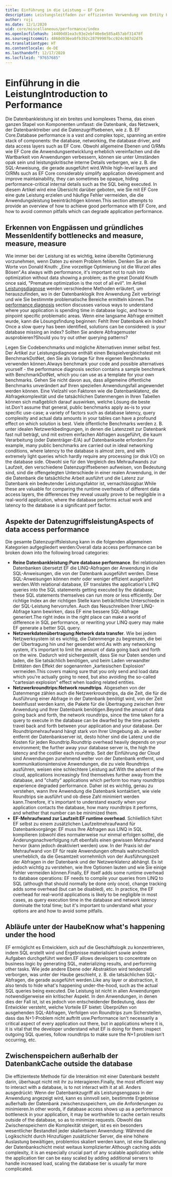 ```yaml
---
title: Einführung in die Leistung – EF Core
description: Leistungsleitfaden zur effizienten Verwendung von Entity Framework Core
author: roji
ms.date: 12/1/2020
uid: core/miscellaneous/performance/index
ms.openlocfilehash: 14400d81ea3c93e2ebf40e8e585a457abf31478f
ms.sourcegitcommit: 4860d036ea0fb392c28799907bcc924c987d2d7b
ms.translationtype: HT
ms.contentlocale: de-DE
ms.lasthandoff: 12/17/2020
ms.locfileid: "97657685"
---
```

# <a name="introduction-to-performance"></a><span data-ttu-id="01a88-103">Einführung in die Leistung</span><span class="sxs-lookup"><span data-stu-id="01a88-103">Introduction to Performance</span></span>

<span data-ttu-id="01a88-104">Die Datenbankleistung ist ein breites und komplexes Thema, das einen ganzen Stapel von Komponenten umfasst: die Datenbank, das Netzwerk, der Datenbanktreiber und die Datenzugriffsebenen, wie z. B. EF Core.</span><span class="sxs-lookup"><span data-stu-id="01a88-104">Database performance is a vast and complex topic, spanning an entire stack of components: the database, networking, the database driver, and data access layers such as EF Core.</span></span> <span data-ttu-id="01a88-105">Obwohl allgemeine Ebenen und O/RMs wie EF Core die Anwendungsentwicklung erheblich vereinfachen und die Wartbarkeit von Anwendungen verbessern, können sie unter Umständen opak sein und leistungskritische interne Details verbergen, wie z. B. die SQL-Anweisung, die gerade ausgeführt wird.</span><span class="sxs-lookup"><span data-stu-id="01a88-105">While high-level layers and O/RMs such as EF Core considerably simplify application development and improve maintainability, they can sometimes be opaque, hiding performance-critical internal details such as the SQL being executed.</span></span> <span data-ttu-id="01a88-106">In diesem Artikel wird eine Übersicht darüber geboten, wie Sie mit EF Core eine gute Leistung erzielen und häufige Fehler vermeiden, die die Anwendungsleistung beeinträchtigen können.</span><span class="sxs-lookup"><span data-stu-id="01a88-106">This section attempts to provide an overview of how to achieve good performance with EF Core, and how to avoid common pitfalls which can degrade application performance.</span></span>

## <a name="identify-bottlenecks-and-measure-measure-measure"></a><span data-ttu-id="01a88-107">Erkennen von Engpässen und gründliches Messen</span><span class="sxs-lookup"><span data-stu-id="01a88-107">Identify bottlenecks and measure, measure, measure</span></span>

<span data-ttu-id="01a88-108">Wie immer bei der Leistung ist es wichtig, keine übereilte Optimierung vorzunehmen, wenn Daten zu einem Problem fehlen. Denken Sie an die Worte von Donald Knuth: „Eine vorzeitige Optimierung ist die Wurzel alles Bösen“.</span><span class="sxs-lookup"><span data-stu-id="01a88-108">As always with performance, it's important not to rush into optimization without data showing a problem; as the great Donald Knuth once said, "Premature optimization is the root of all evil".</span></span> <span data-ttu-id="01a88-109">Im Artikel [Leistungsdiagnose](xref:core/performance/performance-diagnosis) werden verschiedene Methoden erläutert, um herauszufinden, wo in der Datenbanklogik Ihre Anwendung Zeit verbringt und wie Sie bestimmte problematische Bereiche ermitteln können.</span><span class="sxs-lookup"><span data-stu-id="01a88-109">The [performance diagnosis](xref:core/performance/performance-diagnosis) section discusses various ways to understand where your application is spending time in database logic, and how to pinpoint specific problematic areas.</span></span> <span data-ttu-id="01a88-110">Wenn eine langsame Abfrage ermittelt wurde, kann die Lösungsfindung beginnen: Fehlt Ihrer Datenbank ein Index?</span><span class="sxs-lookup"><span data-stu-id="01a88-110">Once a slow query has been identified, solutions can be considered: is your database missing an index?</span></span> <span data-ttu-id="01a88-111">Sollten Sie andere Abfragemuster ausprobieren?</span><span class="sxs-lookup"><span data-stu-id="01a88-111">Should you try out other querying patterns?</span></span>

<span data-ttu-id="01a88-112">Legen Sie Codebenchmarks und mögliche Alternativen immer selbst fest. Der Artikel zur Leistungsdiagnose enthält einen Beispielvergleichstest mit BenchmarkDotNet, den Sie als Vorlage für Ihre eigenen Benchmarks verwenden können.</span><span class="sxs-lookup"><span data-stu-id="01a88-112">Always benchmark your code and possible alternatives yourself - the performance diagnosis section contains a sample benchmark with BenchmarkDotNet, which you can use as a template for your own benchmarks.</span></span> <span data-ttu-id="01a88-113">Gehen Sie nicht davon aus, dass allgemeine öffentliche Benchmarks unverändert auf Ihren speziellen Anwendungsfall angewendet werden können. Eine Vielzahl von Faktoren wie die Datenbanklatenz, die Abfragekomplexität und die tatsächlichen Datenmengen in Ihren Tabellen können sich maßgeblich darauf auswirken, welche Lösung die beste ist.</span><span class="sxs-lookup"><span data-stu-id="01a88-113">Don't assume that general, public benchmarks apply as-is to your specific use-case; a variety of factors such as database latency, query complexity and actual data amounts in your tables can have a profound effect on which solution is best.</span></span> <span data-ttu-id="01a88-114">Viele öffentliche Benchmarks werden z. B. unter idealen Netzwerkbedingungen, in denen die Latenzzeit zur Datenbank fast null beträgt, und mit extrem einfachen Abfragen ausgeführt, die kaum Verarbeitung (oder Datenträger-E/A) auf Datenbankseite erfordern.</span><span class="sxs-lookup"><span data-stu-id="01a88-114">For example, many public benchmarks are carried out in ideal networking conditions, where latency to the database is almost zero, and with extremely light queries which hardly require any processing (or disk I/O) on the database side.</span></span> <span data-ttu-id="01a88-115">Obwohl sie für den Vergleich des Mehraufwands zur Laufzeit, den verschiedene Datenzugriffsebenen aufweisen, von Bedeutung sind, sind die offengelegten Unterschiede in einer realen Anwendung, in der die Datenbank die tatsächliche Arbeit ausführt und die Latenz zur Datenbank ein bedeutender Leistungsfaktor ist, vernachlässigbar.</span><span class="sxs-lookup"><span data-stu-id="01a88-115">While these are valuable for comparing the runtime overheads of different data access layers, the differences they reveal usually prove to be negligible in a real-world application, where the database performs actual work and latency to the database is a significant perf factor.</span></span>

## <a name="aspects-of-data-access-performance"></a><span data-ttu-id="01a88-116">Aspekte der Datenzugriffsleistung</span><span class="sxs-lookup"><span data-stu-id="01a88-116">Aspects of data access performance</span></span>

<span data-ttu-id="01a88-117">Die gesamte Datenzugriffsleistung kann in die folgenden allgemeinen Kategorien aufgegliedert werden:</span><span class="sxs-lookup"><span data-stu-id="01a88-117">Overall data access performance can be broken down into the following broad categories:</span></span>

* <span data-ttu-id="01a88-118">**Reine Datenbankleistung:**</span><span class="sxs-lookup"><span data-stu-id="01a88-118">**Pure database performance**.</span></span> <span data-ttu-id="01a88-119">Bei relationalen Datenbanken übersetzt EF die LINQ-Abfragen der Anwendung in die SQL-Anweisungen, die von der Datenbank ausgeführt werden. Diese SQL-Anweisungen können mehr oder weniger effizient ausgeführt werden.</span><span class="sxs-lookup"><span data-stu-id="01a88-119">With relational database, EF translates the application's LINQ queries into the SQL statements getting executed by the database; these SQL statements themselves can run more or less efficiently.</span></span> <span data-ttu-id="01a88-120">Der richtige Index an der richtigen Stelle kann beträchtliche Unterschiede in der SQL-Leistung hervorrufen. Auch das Neuschreiben Ihrer LINQ-Abfrage kann bewirken, dass EF eine bessere SQL-Abfrage generiert.</span><span class="sxs-lookup"><span data-stu-id="01a88-120">The right index in the right place can make a world of difference in SQL performance, or rewriting your LINQ query may make EF generate a better SQL query.</span></span>
* <span data-ttu-id="01a88-121">**Netzwerkdatenübertragung:**</span><span class="sxs-lookup"><span data-stu-id="01a88-121">**Network data transfer**.</span></span> <span data-ttu-id="01a88-122">Wie bei jedem Netzwerksystem ist es wichtig, die Datenmenge zu begrenzen, die bei der Übertragung hin und her gesendet wird.</span><span class="sxs-lookup"><span data-stu-id="01a88-122">As with any networking system, it's important to limit the amount of data going back and forth on the wire.</span></span> <span data-ttu-id="01a88-123">Dadurch wird sichergestellt, dass Sie nur Daten senden und laden, die Sie tatsächlich benötigen, und beim Laden verwandter Entitäten den Effekt der sogenannten „kartesischen Explosion“ vermeiden.</span><span class="sxs-lookup"><span data-stu-id="01a88-123">This covers making sure that you only send and load data which you're actually going to need, but also avoiding the so-called "cartesian explosion" effect when loading related entities.</span></span>
* <span data-ttu-id="01a88-124">**Netzwerkroundtrips:**</span><span class="sxs-lookup"><span data-stu-id="01a88-124">**Network roundtrips**.</span></span> <span data-ttu-id="01a88-125">Abgesehen von der Datenmenge zählen auch die Netzwerkroundtrips, da die Zeit, die für die Ausführung einer Abfrage in der Datenbank benötigt wird, von der Zeit beeinflusst werden kann, die Pakete für die Übertragung zwischen Ihrer Anwendung und Ihrer Datenbank benötigen.</span><span class="sxs-lookup"><span data-stu-id="01a88-125">Beyond the amount of data going back and forth, the network roundtrips, since the time taken for a query to execute in the database can be dwarfed by the time packets travel back and forth between your application and your database.</span></span> <span data-ttu-id="01a88-126">Der Roundtripmehraufwand hängt stark von Ihrer Umgebung ab. Je weiter entfernt der Datenbankserver ist, desto höher sind die Latenz und die Kosten für jeden Roundtrip.</span><span class="sxs-lookup"><span data-stu-id="01a88-126">Roundtrip overhead heavily depends on your environment; the further away your database server is, the high the latency and the costlier each roundtrip.</span></span> <span data-ttu-id="01a88-127">Seit der Einführung der Cloud sind Anwendungen zunehmend weiter von der Datenbank entfernt, und kommunikationsintensive Anwendungen, die zu viele Roundtrips ausführen, weisen eine schlechtere Leistung auf.</span><span class="sxs-lookup"><span data-stu-id="01a88-127">With the advent of the cloud, applications increasingly find themselves further away from the database, and "chatty" applications which perform too many roundtrips experience degraded performance.</span></span> <span data-ttu-id="01a88-128">Daher ist es wichtig, genau zu verstehen, wann Ihre Anwendung die Datenbank kontaktiert, wie viele Roundtrips sie ausführt und ob diese Zahl minimiert werden kann.</span><span class="sxs-lookup"><span data-stu-id="01a88-128">Therefore, it's important to understand exactly when your application contacts the database, how many roundtrips it performs, and whether that number can be minimized them.</span></span>
* <span data-ttu-id="01a88-129">**EF-Mehraufwand zur Laufzeit:**</span><span class="sxs-lookup"><span data-stu-id="01a88-129">**EF runtime overhead**.</span></span> <span data-ttu-id="01a88-130">Schließlich führt EF selbst zu einem zusätzlichen Laufzeitmehraufwand für Datenbankvorgänge: EF muss Ihre Abfragen aus LINQ in SQL kompilieren (obwohl dies normalerweise nur einmal erfolgen sollte), die Änderungsnachverfolgung ruft ebenfalls einen gewissen Mehraufwand hervor (kann jedoch deaktiviert werden) usw. In der Praxis ist der Mehraufwand von EF für reale Anwendungen oftmals wahrscheinlich unerheblich, da die Gesamtzeit vornehmlich von der Ausführungszeit der Abfragen in der Datenbank und der Netzwerklatenz abhängt. Es ist jedoch wichtig zu verstehen, wie Ihre Optionen lauten und wie Sie einige Fehler vermeiden können.</span><span class="sxs-lookup"><span data-stu-id="01a88-130">Finally, EF itself adds some runtime overhead to database operations: EF needs to compile your queries from LINQ to SQL (although that should normally be done only once), change tracking adds some overhead (but can be disabled), etc. In practice, the EF overhead for real-world applications is likely to be negligible in most cases, as query execution time in the database and network latency dominate the total time; but it's important to understand what your options are and how to avoid some pitfalls.</span></span>

## <a name="know-whats-happening-under-the-hood"></a><span data-ttu-id="01a88-131">Abläufe unter der Haube</span><span class="sxs-lookup"><span data-stu-id="01a88-131">Know what's happening under the hood</span></span>

<span data-ttu-id="01a88-132">EF ermöglicht es Entwicklern, sich auf die Geschäftslogik zu konzentrieren, indem SQL erstellt wird und Ergebnisse materialisiert sowie andere Aufgaben durchgeführt werden.</span><span class="sxs-lookup"><span data-stu-id="01a88-132">EF allows developers to concentrate on business logic by generating SQL, materializing results, and performing other tasks.</span></span> <span data-ttu-id="01a88-133">Wie jede andere Ebene oder Abstraktion wird tendenziell verborgen, was unter der Haube geschieht, z. B. die tatsächlichen SQL-Abfragen, die gerade ausgeführt werden.</span><span class="sxs-lookup"><span data-stu-id="01a88-133">Like any layer or abstraction, it also tends to hide what's happening under-the-hood, such as the actual SQL queries being executed.</span></span> <span data-ttu-id="01a88-134">Die Leistung ist nicht in allen Anwendungen notwendigerweise ein kritischer Aspekt. In den Anwendungen, in denen dies der Fall ist, ist es jedoch von entscheidender Bedeutung, dass der Entwickler versteht, welche Vorteile EF bietet: Überprüfen von ausgehenden SQL-Abfragen, Verfolgen von Roundtrips zum Sicherstellen, dass das N+1-Problem nicht auftritt usw.</span><span class="sxs-lookup"><span data-stu-id="01a88-134">Performance isn't necessarily a critical aspect of every application out there, but in applications where it is, it is vital that the developer understand what EF is doing for them: inspect outgoing SQL queries, follow roundtrips to make sure the N+1 problem isn't occurring, etc.</span></span>

## <a name="cache-outside-the-database"></a><span data-ttu-id="01a88-135">Zwischenspeichern außerhalb der Datenbank</span><span class="sxs-lookup"><span data-stu-id="01a88-135">Cache outside the database</span></span>

<span data-ttu-id="01a88-136">Die effizienteste Methode für die Interaktion mit einer Datenbank besteht darin, überhaupt nicht mit ihr zu interagieren.</span><span class="sxs-lookup"><span data-stu-id="01a88-136">Finally, the most efficient way to interact with a database, is to not interact with it at all.</span></span> <span data-ttu-id="01a88-137">Anders ausgedrückt: Wenn der Datenbankzugriff als Leistungsengpass in der Anwendung angezeigt wird, kann es sinnvoll sein, bestimmte Ergebnisse außerhalb der Datenbank zwischenzuspeichern, um die Anforderungen zu minimieren.</span><span class="sxs-lookup"><span data-stu-id="01a88-137">In other words, if database access shows up as a performance bottleneck in your application, it may be worthwhile to cache certain results outside of the database, so as to minimize requests.</span></span> <span data-ttu-id="01a88-138">Obwohl das Zwischenspeichern die Komplexität steigert, ist es ein besonders wesentlicher Bestandteil jeder skalierbaren Anwendung: Während die Logikschicht durch Hinzufügen zusätzlicher Server, die eine höhere Auslastung bewältigen, problemlos skaliert werden kann, ist eine Skalierung der Datenbankschicht meist weitaus komplizierter.</span><span class="sxs-lookup"><span data-stu-id="01a88-138">Although caching adds complexity, it is an especially crucial part of any scalable application: while the application tier can be easy scaled by adding additional servers to handle increased load, scaling the database tier is usually far more complicated.</span></span>
